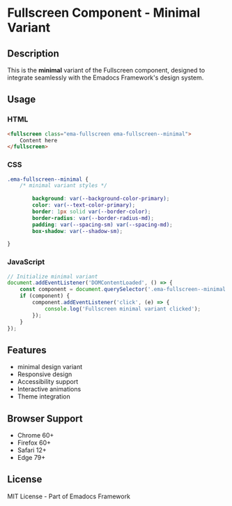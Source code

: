 # Fullscreen Component - Minimal Variant

## Description
This is the **minimal** variant of the Fullscreen component, designed to integrate seamlessly with the Emadocs Framework's design system.

## Usage

### HTML
```html
<fullscreen class="ema-fullscreen ema-fullscreen--minimal">
    Content here
</fullscreen>
```

### CSS
```css
.ema-fullscreen--minimal {
    /* minimal variant styles */
    
        background: var(--background-color-primary);
        color: var(--text-color-primary);
        border: 1px solid var(--border-color);
        border-radius: var(--border-radius-md);
        padding: var(--spacing-sm) var(--spacing-md);
        box-shadow: var(--shadow-sm);
    
}
```

### JavaScript
```javascript
// Initialize minimal variant
document.addEventListener('DOMContentLoaded', () => {
    const component = document.querySelector('.ema-fullscreen--minimal');
    if (component) {
        component.addEventListener('click', (e) => {
            console.log('Fullscreen minimal variant clicked');
        });
    }
});
```

## Features
- minimal design variant
- Responsive design
- Accessibility support
- Interactive animations
- Theme integration

## Browser Support
- Chrome 60+
- Firefox 60+
- Safari 12+
- Edge 79+

## License
MIT License - Part of Emadocs Framework
